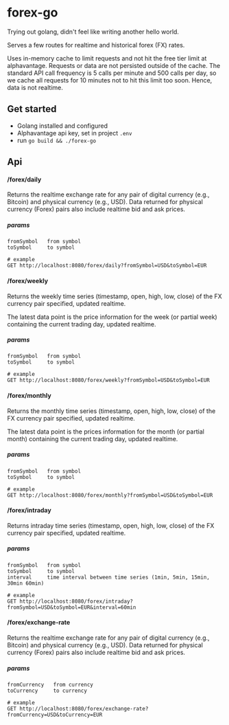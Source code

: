 # forex-go

Trying out golang, didn't feel like writing another hello world.

Serves a few routes for realtime and historical forex (FX) rates.

Uses in-memory cache to limit requests and not hit the free tier limit at alphavantage. Requests or data are not persisted outside of the cache.
The standard API call frequency is 5 calls per minute
and 500 calls per day, so we cache all requests for 10 minutes not to hit this limit too soon. Hence, data is not realtime.

## Get started

- Golang installed and configured
- Alphavantage api key, set in project `.env`
- run `go build && ./forex-go`


## Api

#### /forex/daily

Returns the realtime exchange rate for any pair of digital currency (e.g., Bitcoin) and physical currency (e.g., USD). Data returned for physical currency (Forex) pairs also include realtime bid and ask prices.

##### params
```
fromSymbol   from symbol
toSymbol     to symbol

# example
GET http://localhost:8080/forex/daily?fromSymbol=USD&toSymbol=EUR
```

#### /forex/weekly

Returns the weekly time series (timestamp, open, high, low, close) of the FX currency pair specified, updated realtime.

The latest data point is the price information for the week (or partial week) containing the current trading day, updated realtime.

##### params
```
fromSymbol   from symbol
toSymbol     to symbol

# example
GET http://localhost:8080/forex/weekly?fromSymbol=USD&toSymbol=EUR
```
#### /forex/monthly

Returns the monthly time series (timestamp, open, high, low, close) of the FX currency pair specified, updated realtime.

The latest data point is the prices information for the month (or partial month) containing the current trading day, updated realtime.

##### params
```
fromSymbol   from symbol
toSymbol     to symbol

# example
GET http://localhost:8080/forex/monthly?fromSymbol=USD&toSymbol=EUR
```
#### /forex/intraday

Returns intraday time series (timestamp, open, high, low, close) of the FX currency pair specified, updated realtime.

##### params
```
fromSymbol   from symbol
toSymbol     to symbol
interval     time interval between time series (1min, 5min, 15min, 30min 60min)

# example
GET http://localhost:8080/forex/intraday?fromSymbol=USD&toSymbol=EUR&interval=60min
```
#### /forex/exchange-rate

Returns the realtime exchange rate for any pair of digital currency (e.g., Bitcoin) and physical currency (e.g., USD). Data returned for physical currency (Forex) pairs also include realtime bid and ask prices.

##### params
```
fromCurrency   from currency
toCurrency     to currency

# example
GET http://localhost:8080/forex/exchange-rate?fromCurrency=USD&toCurrency=EUR
```
